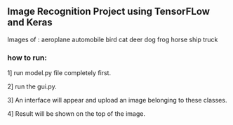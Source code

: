 ## Image Recognition Project using TensorFLow and Keras ##

Images of : 
aeroplane
automobile
bird
cat
deer
dog
frog
horse
ship
truck

### how to run:
1] run model.py file completely first.

2] run the gui.py.

3] An interface will appear and upload an image belonging to these classes.

4] Result will be shown on the top of the image.




